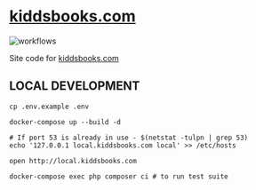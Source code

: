 # [kiddsbooks.com](https://www.kiddsbooks.com)

![workflows](https://github.com/noondaysun/kiddsbooks.com/workflows/CI%20Workflow/badge.svg)

Site code for [kiddsbooks.com](https://www.kiddsbooks.com)

## LOCAL DEVELOPMENT

```shell
cp .env.example .env

docker-compose up --build -d

# If port 53 is already in use - $(netstat -tulpn | grep 53)
echo '127.0.0.1 local.kiddsbooks.com local' >> /etc/hosts

open http://local.kiddsbooks.com

docker-compose exec php composer ci # to run test suite
```
